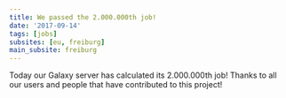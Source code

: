```yaml
---
title: We passed the 2.000.000th job!
date: '2017-09-14'
tags: [jobs]
subsites: [eu, freiburg]
main_subsite: freiburg
---
```


Today our Galaxy server has calculated its 2.000.000th job! Thanks to all our users and people that have contributed to this project!


